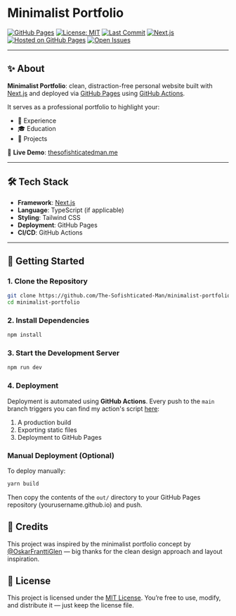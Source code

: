 # Minimalist Portfolio

[![GitHub Pages](https://img.shields.io/github/deployments/The-Sofishticated-Man/The-Sofishticated-Man.github.io/github-pages?label=github%20pages&logo=github)](https://The-Sofishticated-Man.me)
[![License: MIT](https://img.shields.io/badge/License-MIT-yellow.svg)](./LICENSE)
[![Last Commit](https://img.shields.io/github/last-commit/The-Sofishticated-Man/The-Sofishticated-Man.github.io?logo=git)](https://github.com/The-Sofishticated-Man/The-Sofishticated-Man.github.io/commits/main)
[![Next.js](https://img.shields.io/badge/built%20with-Next.js-000?logo=next.js)](https://nextjs.org/)
[![Hosted on GitHub Pages](https://img.shields.io/badge/Hosted%20on-GitHub%20Pages-121013?logo=github)](https://pages.github.com/)
[![Open Issues](https://img.shields.io/github/issues/The-Sofishticated-Man/The-Sofishticated-Man.github.io)](https://github.com/The-Sofishticated-Man/The-Sofishticated-Man.github.io/issues)

---

## ✨ About

**Minimalist Portfolio**: clean, distraction-free personal website built with [Next.js](https://nextjs.org/) and deployed via [GitHub Pages](https://pages.github.com/) using [GitHub Actions](https://github.com/features/actions).

It serves as a professional portfolio to highlight your:

- 🧠 Experience  
- 🎓 Education  
- 🚀 Projects  

📍 **Live Demo**: [thesofishticatedman.me](https://thesofishticatedman.me)

---

## 🛠️ Tech Stack

- **Framework**: [Next.js](https://nextjs.org/)
- **Language**: TypeScript (if applicable)
- **Styling**: Tailwind CSS
- **Deployment**: GitHub Pages
- **CI/CD**: GitHub Actions

---

## 🚀 Getting Started

### 1. Clone the Repository

```bash
git clone https://github.com/The-Sofishticated-Man/minimalist-portfolio.git
cd minimalist-portfolio
```
### 2. Install Dependencies
```bash
npm install
```
### 3. Start the Development Server
```bash
npm run dev
```
### 4. Deployment

Deployment is automated using **GitHub Actions**. Every push to the `main` branch triggers you can find my action's script [here](https://github.com/The-Sofishticated-Man/The-Sofishticated-Man.github.io/blob/main/.github/workflows/nextjs.yml):

1. A production build
2. Exporting static files
3. Deployment to GitHub Pages

### Manual Deployment (Optional)

To deploy manually:

```bash
yarn build
```
Then copy the contents of the `out/` directory to your GitHub Pages repository (yourusername.github.io) and push.

## 🙌 Credits
This project was inspired by the minimalist portfolio concept by
[@OskarFranttiGlen](https://github.com/OskarFranttiGlen) — big thanks for the clean design approach and layout inspiration.

## 📄 License
This project is licensed under the [MIT License](./LICENSE).
You’re free to use, modify, and distribute it — just keep the license file.
